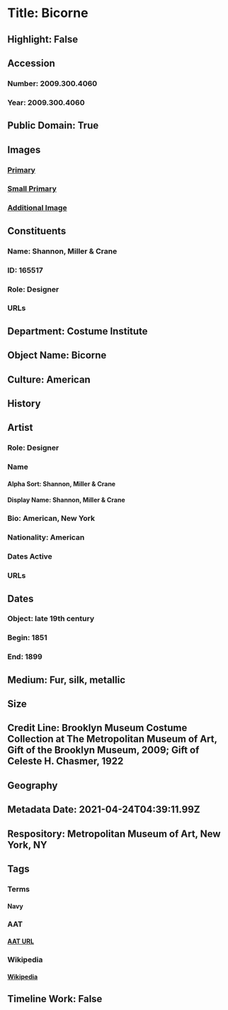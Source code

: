 # Title: Bicorne
## Highlight: False
## Accession
### Number: 2009.300.4060
### Year: 2009.300.4060
## Public Domain: True
## Images
### [Primary](https://images.metmuseum.org/CRDImages/ci/original/22.1913a_CP1.jpg)
### [Small Primary](https://images.metmuseum.org/CRDImages/ci/web-large/22.1913a_CP1.jpg)
### [Additional Image](https://images.metmuseum.org/CRDImages/ci/original/22.1913b_CP1.jpg)
## Constituents
### Name: Shannon, Miller &amp; Crane
### ID: 165517
### Role: Designer
### URLs
## Department: Costume Institute
## Object Name: Bicorne
## Culture: American
## History
## Artist
### Role: Designer
### Name
#### Alpha Sort: Shannon, Miller & Crane
#### Display Name: Shannon, Miller & Crane
### Bio: American, New York
### Nationality: American
### Dates Active
### URLs
## Dates
### Object: late 19th century
### Begin: 1851
### End: 1899
## Medium: Fur, silk, metallic
## Size
## Credit Line: Brooklyn Museum Costume Collection at The Metropolitan Museum of Art, Gift of the Brooklyn Museum, 2009; Gift of Celeste H. Chasmer, 1922
## Geography
## Metadata Date: 2021-04-24T04:39:11.99Z
## Respository: Metropolitan Museum of Art, New York, NY
## Tags
### Terms
#### Navy
### AAT
#### [AAT URL](http://vocab.getty.edu/page/aat/300137544)
### Wikipedia
#### [Wikipedia]()
## Timeline Work: False